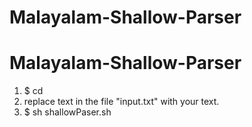 # Malayalam-Shallow-Parser
# Malayalam-Shallow-Parser

1) $ cd  <folder>
2) replace text in the file "input.txt" with your text.
3) $ sh shallowPaser.sh
